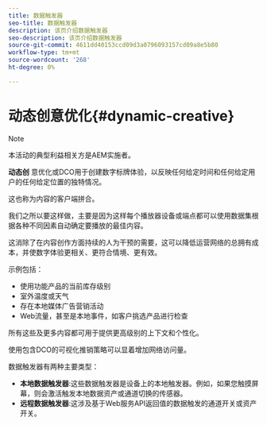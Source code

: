 ```yaml
---
title: 数据触发器
seo-title: 数据触发器
description: 该页介绍数据触发器
seo-description: 该页介绍数据触发器
source-git-commit: 4611dd40153ccd09d3a0796093157cd09a8e5b80
workflow-type: tm+mt
source-wordcount: '268'
ht-degree: 0%

---
```



# 动态创意优化{#dynamic-creative}

>[!NOTE]
>
>本活动的典型利益相关方是AEM实施者。

**动态创** 意优化或DCO用于创建数字标牌体验，以反映任何给定时间和任何给定用户的任何给定位置的独特情况。

这也称为内容的客户端拼合。

我们之所以要这样做，主要是因为这样每个播放器设备或端点都可以使用数据集根据各种不同因素自动确定要播放的最佳内容。

这消除了在内容创作方面持续的人为干预的需要，这可以降低运营网络的总拥有成本，并使数字体验更相关、更符合情境、更有效。

示例包括：

* 使用功能产品的当前库存级别
* 室外温度或天气
* 存在本地媒体广告营销活动
* Web流量，甚至是本地事件，如客户挑选产品进行检查

所有这些及更多内容都可用于提供更高级别的上下文和个性化。

使用包含DCO的可视化推销策略可以显着增加网络访问量。

数据触发器有两种主要类型：

* **本地数据触发器**:这些数据触发器是设备上的本地触发器。例如，如果您触摸屏幕，则会激活触发本地数据资产或通道切换的传感器。
* **远程数据触发器**:这涉及基于Web服务API返回值的数据触发的通道开关或资产开关。

